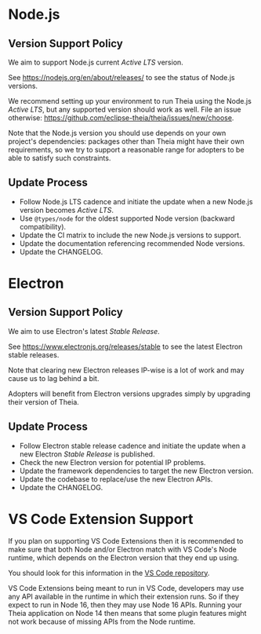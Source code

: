 # Node.js

## Version Support Policy

We aim to support Node.js current _Active LTS_ version.

See https://nodejs.org/en/about/releases/ to see the status of Node.js versions.

We recommend setting up your environment to run Theia using the Node.js _Active LTS_, but any supported version should work as well. File an issue otherwise: https://github.com/eclipse-theia/theia/issues/new/choose.

Note that the Node.js version you should use depends on your own project's dependencies: packages other than Theia might have their own requirements, so we try to support a reasonable range for adopters to be able to satisfy such constraints.

## Update Process

- Follow Node.js LTS cadence and initiate the update when a new Node.js version becomes _Active LTS_.
- Use `@types/node` for the oldest supported Node version (backward compatibility).
- Update the CI matrix to include the new Node.js versions to support.
- Update the documentation referencing recommended Node versions.
- Update the CHANGELOG.

# Electron

## Version Support Policy

We aim to use Electron's latest _Stable Release_.

See https://www.electronjs.org/releases/stable to see the latest Electron stable releases.

Note that clearing new Electron releases IP-wise is a lot of work and may cause us to lag behind a bit.

Adopters will benefit from Electron versions upgrades simply by upgrading their version of Theia.

## Update Process

- Follow Electron stable release cadence and initiate the update when a new Electron _Stable Release_ is published.
- Check the new Electron version for potential IP problems.
- Update the framework dependencies to target the new Electron version.
- Update the codebase to replace/use the new Electron APIs.
- Update the CHANGELOG.

# VS Code Extension Support

If you plan on supporting VS Code Extensions then it is recommended to make sure that both Node and/or Electron match
with VS Code's Node runtime, which depends on the Electron version that they end up using.

You should look for this information in the [VS Code repository](https://github.com/microsoft/vscode).

VS Code Extensions being meant to run in VS Code, developers may use any API available in the runtime in which their
extension runs. So if they expect to run in Node 16, then they may use Node 16 APIs. Running your Theia application
on Node 14 then means that some plugin features might not work because of missing APIs from the Node runtime.
